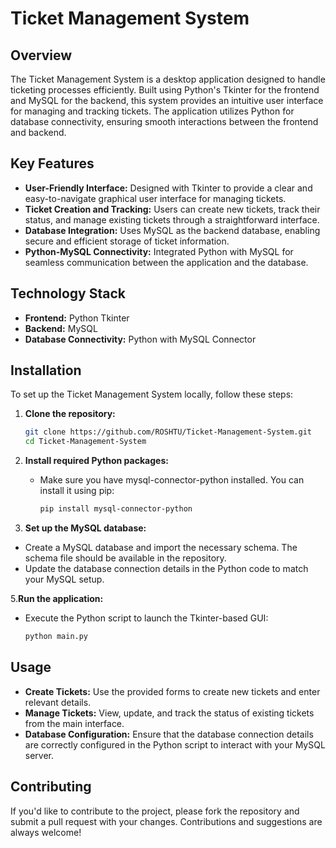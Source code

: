 # Ticket Management System

## Overview

The Ticket Management System is a desktop application designed to handle ticketing processes efficiently. Built using Python's Tkinter for the frontend and MySQL for the backend, this system provides an intuitive user interface for managing and tracking tickets. The application utilizes Python for database connectivity, ensuring smooth interactions between the frontend and backend.

## Key Features

- **User-Friendly Interface:** Designed with Tkinter to provide a clear and easy-to-navigate graphical user interface for managing tickets.
- **Ticket Creation and Tracking:** Users can create new tickets, track their status, and manage existing tickets through a straightforward interface.
- **Database Integration:** Uses MySQL as the backend database, enabling secure and efficient storage of ticket information.
- **Python-MySQL Connectivity:** Integrated Python with MySQL for seamless communication between the application and the database.

## Technology Stack

- **Frontend:** Python Tkinter
- **Backend:** MySQL
- **Database Connectivity:** Python with MySQL Connector

## Installation

To set up the Ticket Management System locally, follow these steps:

1. **Clone the repository:**

   ```bash
   git clone https://github.com/ROSHTU/Ticket-Management-System.git
   cd Ticket-Management-System
   ```
2. **Install required Python packages:**
   - Make sure you have mysql-connector-python installed. You can install it using pip:

     ```bash
     pip install mysql-connector-python
     ```
3. **Set up the MySQL database:**
  - Create a MySQL database and import the necessary schema. The schema file should be available in the repository.
  - Update the database connection details in the Python code to match your MySQL setup.
    
5.**Run the application:**
   - Execute the Python script to launch the Tkinter-based GUI:

      ```bash
      python main.py
      ```
## Usage
- **Create Tickets:** Use the provided forms to create new tickets and enter relevant details.
- **Manage Tickets:** View, update, and track the status of existing tickets from the main interface.
- **Database Configuration:** Ensure that the database connection details are correctly configured in the Python script to interact with your MySQL server.

## Contributing
If you'd like to contribute to the project, please fork the repository and submit a pull request with your changes. Contributions and suggestions are always welcome!
